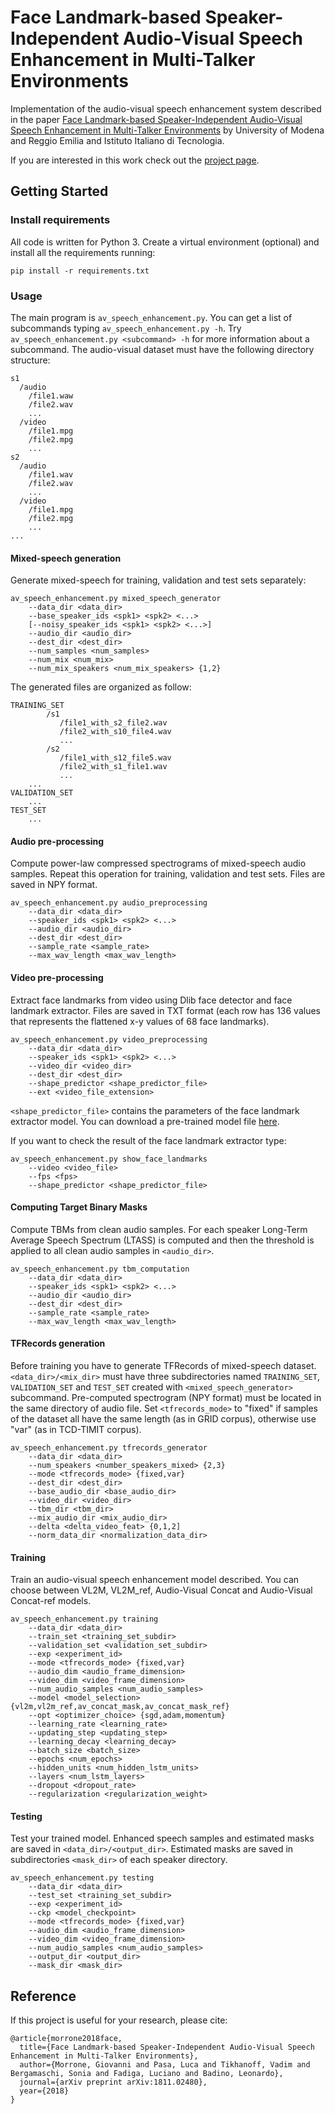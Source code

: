 # Face Landmark-based Speaker-Independent Audio-Visual Speech Enhancement in Multi-Talker Environments
Implementation of the audio-visual speech enhancement system described in the paper [Face Landmark-based Speaker-Independent Audio-Visual Speech Enhancement in Multi-Talker Environments](https://arxiv.org/abs/1811.02480) by University of Modena and Reggio Emilia and Istituto Italiano di Tecnologia.

If you are interested in this work check out the [project page](https://dr-pato.github.io/audio_visual_speech_enhancement/).

## Getting Started
### Install requirements
All code is written for Python 3. Create a virtual environment (optional) and install all the requirements running:
```
pip install -r requirements.txt
```
### Usage
The main program is ```av_speech_enhancement.py```. You can get a list of subcommands typing ```av_speech_enhancement.py -h```.  Try ```av_speech_enhancement.py <subcommand> -h``` for more information about a subcommand.
The audio-visual dataset must have the following directory structure:
```
s1
  /audio
	/file1.waw
	/file2.wav
	...
  /video
	/file1.mpg
	/file2.mpg
	...
s2
  /audio
	/file1.wav
	/file2.wav
	...
  /video
	/file1.mpg
	/file2.mpg
	...
...
```
#### Mixed-speech generation
Generate mixed-speech for training, validation and test sets separately:
```
av_speech_enhancement.py mixed_speech_generator
	--data_dir <data_dir>
	--base_speaker_ids <spk1> <spk2> <...>
	[--noisy_speaker_ids <spk1> <spk2> <...>]
	--audio_dir <audio_dir>
	--dest_dir <dest_dir>
	--num_samples <num_samples>
	--num_mix <num_mix>
	--num_mix_speakers <num_mix_speakers> {1,2}
```
The generated files are organized as follow:
```
TRAINING_SET
	    /s1
	       /file1_with_s2_file2.wav
	       /file2_with_s10_file4.wav
	       ...
	    /s2
	       /file1_with_s12_file5.wav
	       /file2_with_s1_file1.wav
	       ...
	...
VALIDATION_SET
	...
TEST_SET
	...
```
#### Audio pre-processing
Compute power-law compressed spectrograms of mixed-speech audio samples. Repeat this operation for training, validation and test sets. Files are saved in NPY format.
```
av_speech_enhancement.py audio_preprocessing
	--data_dir <data_dir>
	--speaker_ids <spk1> <spk2> <...>
	--audio_dir <audio_dir>
	--dest_dir <dest_dir>
	--sample_rate <sample_rate>
	--max_wav_length <max_wav_length>
```
#### Video pre-processing
Extract face landmarks from video using Dlib face detector and face landmark extractor. Files are saved in TXT format (each row has 136 values that represents the flattened x-y values of 68 face landmarks).
```
av_speech_enhancement.py video_preprocessing
	--data_dir <data_dir>
	--speaker_ids <spk1> <spk2> <...>
	--video_dir <video_dir>
	--dest_dir <dest_dir>
	--shape_predictor <shape_predictor_file>
	--ext <video_file_extension>
```
```<shape_predictor_file>```  contains the parameters of the face landmark extractor model. You can download a pre-trained model file [here](http://dlib.net/files/shape_predictor_68_face_landmarks.dat.bz2).

If you want to check the result of the face landmark extractor type:
```
av_speech_enhancement.py show_face_landmarks
	--video <video_file>
	--fps <fps>
	--shape_predictor <shape_predictor_file>
```

#### Computing Target Binary Masks
Compute TBMs from clean audio samples. For each speaker Long-Term Average Speech Spectrum (LTASS) is computed and then the threshold is applied to all clean audio samples in ```<audio_dir>```.
```
av_speech_enhancement.py tbm_computation
	--data_dir <data_dir>
	--speaker_ids <spk1> <spk2> <...>
	--audio_dir <audio_dir>
	--dest_dir <dest_dir>
	--sample_rate <sample_rate>
	--max_wav_length <max_wav_length>
```

#### TFRecords generation
Before training you have to generate TFRecords of mixed-speech dataset. ```<data_dir>/<mix_dir>``` must have three subdirectories named ```TRAINING_SET```, ```VALIDATION_SET``` and ```TEST_SET``` created with ```<mixed_speech_generator>``` subcommand. Pre-computed spectrogram (NPY format) must be located in the same directory of audio file.
Set ```<tfrecords_mode>```  to "fixed" if samples of the dataset all have the same length (as in GRID corpus), otherwise use "var" (as in TCD-TIMIT corpus).
```
av_speech_enhancement.py tfrecords_generator
	--data_dir <data_dir>
	--num_speakers <number_speakers_mixed> {2,3}
	--mode <tfrecords_mode> {fixed,var}
	--dest_dir <dest_dir>
	--base_audio_dir <base_audio_dir>
	--video_dir <video_dir>
	--tbm_dir <tbm_dir>
	--mix_audio_dir <mix_audio_dir>
	--delta <delta_video_feat> {0,1,2]
	--norm_data_dir <normalization_data_dir>
```
#### Training
Train an audio-visual speech enhancement model described. You can choose between VL2M, VL2M_ref, Audio-Visual Concat and Audio-Visual Concat-ref models.
```
av_speech_enhancement.py training
	--data_dir <data_dir>
	--train_set <training_set_subdir>
	--validation_set <validation_set_subdir>
	--exp <experiment_id>
	--mode <tfrecords_mode> {fixed,var}
	--audio_dim <audio_frame_dimension>
	--video_dim <video_frame_dimension>
	--num_audio_samples <num_audio_samples>
	--model <model_selection> {vl2m,vl2m_ref,av_concat_mask,av_concat_mask_ref}
	--opt <optimizer_choice> {sgd,adam,momentum}
	--learning_rate <learning_rate>
	--updating_step <updating_step>
	--learning_decay <learning_decay>
	--batch_size <batch_size>
	--epochs <num_epochs>
	--hidden_units <num_hidden_lstm_units>
	--layers <num_lstm_layers>
	--dropout <dropout_rate>
	--regularization <regularization_weight>
```
#### Testing
Test your trained model. Enhanced speech samples and estimated masks are saved in ```<data_dir>/<output_dir>```. Estimated masks are saved  in subdirectories ```<mask_dir>``` of each speaker directory.
```
av_speech_enhancement.py testing
	--data_dir <data_dir>
	--test_set <training_set_subdir>
	--exp <experiment_id>
	--ckp <model_checkpoint>
	--mode <tfrecords_mode> {fixed,var}
	--audio_dim <audio_frame_dimension>
	--video_dim <video_frame_dimension>
	--num_audio_samples <num_audio_samples>
	--output_dir <output_dir>
	--mask_dir <mask_dir>
```
## Reference
If this project is useful for your research, please cite:
```
@article{morrone2018face,
  title={Face Landmark-based Speaker-Independent Audio-Visual Speech Enhancement in Multi-Talker Environments},
  author={Morrone, Giovanni and Pasa, Luca and Tikhanoff, Vadim and Bergamaschi, Sonia and Fadiga, Luciano and Badino, Leonardo},
  journal={arXiv preprint arXiv:1811.02480},
  year={2018}
}
```
